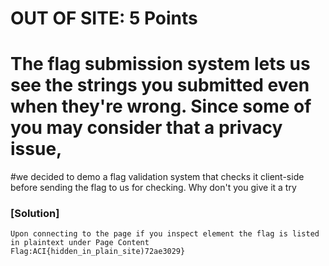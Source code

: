 # OUT OF SITE: 5 Points 
# The flag submission system lets us see the strings you submitted even when they're wrong. Since some of you may consider that a privacy issue,
#we decided to demo a flag validation system that checks it client-side before sending the flag to us for checking. Why don't you give it a try

### [Solution]
    Upon connecting to the page if you inspect element the flag is listed in plaintext under Page Content
    Flag:ACI{hidden_in_plain_site)72ae3029}

